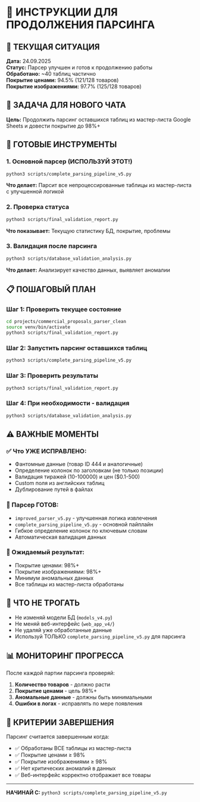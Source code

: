 # 🚀 ИНСТРУКЦИИ ДЛЯ ПРОДОЛЖЕНИЯ ПАРСИНГА

## 📍 ТЕКУЩАЯ СИТУАЦИЯ

**Дата:** 24.09.2025  
**Статус:** Парсер улучшен и готов к продолжению работы  
**Обработано:** ~40 таблиц частично  
**Покрытие ценами:** 94.5% (121/128 товаров)  
**Покрытие изображениями:** 97.7% (125/128 товаров)  

## 🎯 ЗАДАЧА ДЛЯ НОВОГО ЧАТА

**Цель:** Продолжить парсинг оставшихся таблиц из мастер-листа Google Sheets и довести покрытие до 98%+

## 🔧 ГОТОВЫЕ ИНСТРУМЕНТЫ

### 1. Основной парсер (ИСПОЛЬЗУЙ ЭТОТ!)
```bash
python3 scripts/complete_parsing_pipeline_v5.py
```
**Что делает:** Парсит все непроцессированные таблицы из мастер-листа с улучшенной логикой

### 2. Проверка статуса
```bash
python3 scripts/final_validation_report.py
```
**Что показывает:** Текущую статистику БД, покрытие, проблемы

### 3. Валидация после парсинга
```bash
python3 scripts/database_validation_analysis.py
```
**Что делает:** Анализирует качество данных, выявляет аномалии

## 📋 ПОШАГОВЫЙ ПЛАН

### Шаг 1: Проверить текущее состояние
```bash
cd projects/commercial_proposals_parser_clean
source venv/bin/activate
python3 scripts/final_validation_report.py
```

### Шаг 2: Запустить парсинг оставшихся таблиц
```bash
python3 scripts/complete_parsing_pipeline_v5.py
```

### Шаг 3: Проверить результаты
```bash
python3 scripts/final_validation_report.py
```

### Шаг 4: При необходимости - валидация
```bash
python3 scripts/database_validation_analysis.py
```

## ⚠️ ВАЖНЫЕ МОМЕНТЫ

### ✅ Что УЖЕ ИСПРАВЛЕНО:
- Фантомные данные (товар ID 444 и аналогичные)
- Определение колонок по заголовкам (не только позиции)
- Валидация тиражей (10-100000) и цен ($0.1-500)
- Custom поля из английских таблиц
- Дублирование путей в файлах

### 🔧 Парсер ГОТОВ:
- `improved_parser_v5.py` - улучшенная логика извлечения
- `complete_parsing_pipeline_v5.py` - основной пайплайн
- Гибкое определение колонок по ключевым словам
- Автоматическая валидация данных

### 🎯 Ожидаемый результат:
- Покрытие ценами: 98%+
- Покрытие изображениями: 98%+
- Минимум аномальных данных
- Все таблицы из мастер-листа обработаны

## 🚨 ЧТО НЕ ТРОГАТЬ

- Не изменяй модели БД (`models_v4.py`)
- Не меняй веб-интерфейс (`web_app_v4/`)
- Не удаляй уже обработанные данные
- Используй ТОЛЬКО `complete_parsing_pipeline_v5.py` для парсинга

## 📊 МОНИТОРИНГ ПРОГРЕССА

После каждой партии парсинга проверяй:
1. **Количество товаров** - должно расти
2. **Покрытие ценами** - цель 98%+
3. **Аномальные данные** - должны быть минимальными
4. **Ошибки в логах** - исправлять по мере появления

## 🎯 КРИТЕРИИ ЗАВЕРШЕНИЯ

Парсинг считается завершенным когда:
- ✅ Обработаны ВСЕ таблицы из мастер-листа
- ✅ Покрытие ценами ≥ 98%
- ✅ Покрытие изображениями ≥ 98%
- ✅ Нет критических аномалий в данных
- ✅ Веб-интерфейс корректно отображает все товары

---

**НАЧИНАЙ С:** `python3 scripts/complete_parsing_pipeline_v5.py`
